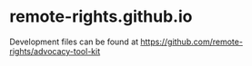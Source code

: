 # remote-rights.github.io

Development files can be found at https://github.com/remote-rights/advocacy-tool-kit
